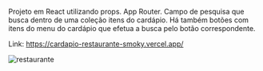 Projeto em React utilizando props. App Router. Campo de pesquisa que busca dentro de uma coleção itens do cardápio. Há também botões com itens do menu do cardápio que efetua a busca pelo botão correspondente.

Link: https://cardapio-restaurante-smoky.vercel.app/

![restaurante](https://github.com/user-attachments/assets/a3aabd40-8bea-4ea6-85c0-dca6cd800bdb)
